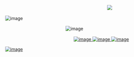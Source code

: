 ㅤㅤㅤㅤㅤㅤㅤㅤㅤㅤㅤㅤㅤㅤㅤㅤㅤㅤㅤㅤㅤㅤㅤㅤㅤ ![](https://komarev.com/ghpvc/?username=N1TEB0I&color=ffcf6f)

![image](https://github.com/user-attachments/assets/2f1b4653-6392-4561-863e-da587d06026d)



ㅤㅤㅤㅤㅤㅤㅤㅤㅤㅤㅤㅤㅤㅤㅤ![image](https://github.com/user-attachments/assets/351a901c-43cc-4067-85b6-4853568fdefb)



ㅤㅤㅤㅤㅤㅤㅤㅤㅤㅤㅤㅤㅤㅤㅤㅤㅤ<a href="https://discordid.netlify.app/?id=873902369354706945">![image](https://github.com/user-attachments/assets/3ba83670-7f20-4cc3-9262-754bfc00fb70) ![image](https://github.com/user-attachments/assets/fbb8d475-ff17-4e3d-8808-2176f605f13a)
 <a href="https://www.tiktok.com/@n1teb0i">![image](https://github.com/user-attachments/assets/0a35fcce-27f5-44bf-af2e-503a9194ac9d)

></img>


![image](https://github.com/user-attachments/assets/2f1b4653-6392-4561-863e-da587d06026d)
